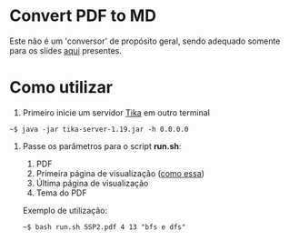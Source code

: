 # Convert PDF to MD

Este não é um 'conversor' de propósito geral, sendo adequado somente para os slides [aqui](https://github.com/edsomjr/TEP/tree/master/Grafos) presentes.

# Como utilizar

1. Primeiro inicie um servidor [Tika](https://tika.apache.org/) em outro terminal
```console
~$ java -jar tika-server-1.19.jar -h 0.0.0.0
```

1. Passe os parâmetros para o script **run.sh**:
    1. PDF
    1. Primeira página de visualização ([como essa](SSP-2/images/out5.jpg))
    1. Última página de visualização
    1. Tema do PDF

    Exemplo de utilização:
    ```console
    ~$ bash run.sh SSP2.pdf 4 13 "bfs e dfs"
    ```
